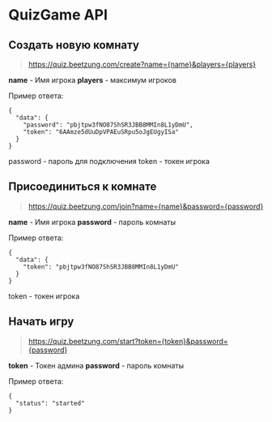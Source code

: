 
# QuizGame API

## Создать новую комнату
> https://quiz.beetzung.com/create?name={name}&players={players}


**name** - Имя игрока
**players** - максимум игроков

Пример ответа:

    {
      "data": {
        "password": "pbjtpw3fNO87ShSR3JBB8MMIn8L1yDmU",
        "token": "6AAmze5dUuDpVPAEuSRpu5oJgEUgyISa"
      }
    }

password - пароль для подключения
token - токен игрока

## Присоединиться к комнате
> https://quiz.beetzung.com/join?name={name}&password={password}

**name** - Имя игрока
**password** - пароль комнаты

Пример ответа:

    {
      "data": {
        "token": "pbjtpw3fNO87ShSR3JBB8MMIn8L1yDmU"
      }
    }

token - токен игрока

## Начать игру 
> https://quiz.beetzung.com/start?token={token}&password={password}

**token** - Токен админа
**password** - пароль комнаты

Пример ответа:

    {
      "status": "started"
    }



